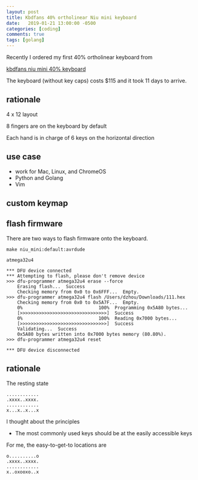 ```yaml
---
layout: post
title: Kbdfans 40% ortholinear Niu mini keyboard
date:   2019-01-21 13:00:00 -0500
categories: [coding]
comments: true
tags: [golang]
---
```


Recently I ordered my first 40% ortholinear keyboard from

[kbdfans niu mini 40% keyboard](https://kbdfans.cn/collections/fully-assembled-keyboard/products/fully-assembled-niu40-mechanical-keyboard)

The keyboard (without key caps) costs $115 and it took 11 days to arrive.

## rationale

4 x 12 layout

8 fingers are on the keyboard by default

Each hand is in charge of 6 keys on the horizontal direction

## use case

- work for Mac, Linux, and ChromeOS
- Python and Golang
- Vim

## custom keymap

## flash firmware

There are two ways to flash firmware onto the keyboard.
[](https://github.com/qmk/qmk_firmware/tree/master/keyboards/niu_mini)

```
make niu_mini:default:avrdude
```


`atmega32u4`

```
*** DFU device connected
*** Attempting to flash, please don't remove device
>>> dfu-programmer atmega32u4 erase --force
    Erasing flash...  Success
    Checking memory from 0x0 to 0x6FFF...  Empty.
>>> dfu-programmer atmega32u4 flash /Users/dzhou/Downloads/111.hex
    Checking memory from 0x0 to 0x5A7F...  Empty.
    0%                            100%  Programming 0x5A80 bytes...
    [>>>>>>>>>>>>>>>>>>>>>>>>>>>>>>>>]  Success
    0%                            100%  Reading 0x7000 bytes...
    [>>>>>>>>>>>>>>>>>>>>>>>>>>>>>>>>]  Success
    Validating...  Success
    0x5A80 bytes written into 0x7000 bytes memory (80.80%).
>>> dfu-programmer atmega32u4 reset

*** DFU device disconnected
```


## rationale

The resting state
```
............
.xxxx..xxxx.
............
x...x..x...x
```


I thought about the principles

- The most commonly used keys should be at the easily accessible keys

For me, the easy-to-get-to locations are
```
o..........o
.xxxx..xxxx.
............
x..oxooxo..x
```



